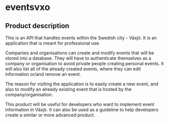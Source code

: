 # eventsvxo

## Product description
This is an API that handles events within the Swedish city - Växjö. It is an application that is meant for professional use.

Companies and organisations can create and modify events that will be stored into a database. They will have to authenticate themselves as a company or organisation to avoid private people creating personal events. It will also list all of the already created events, where they can edit information or/and remove an event. 

The reason for visiting the application is to easily create a new event, and also to modify an already existing event that is hosted by the company/organisation.

This product will be useful for developers who want to implement event information in Växjö. It can also be used as a guideline to help developers create a similar or more advanced product.
